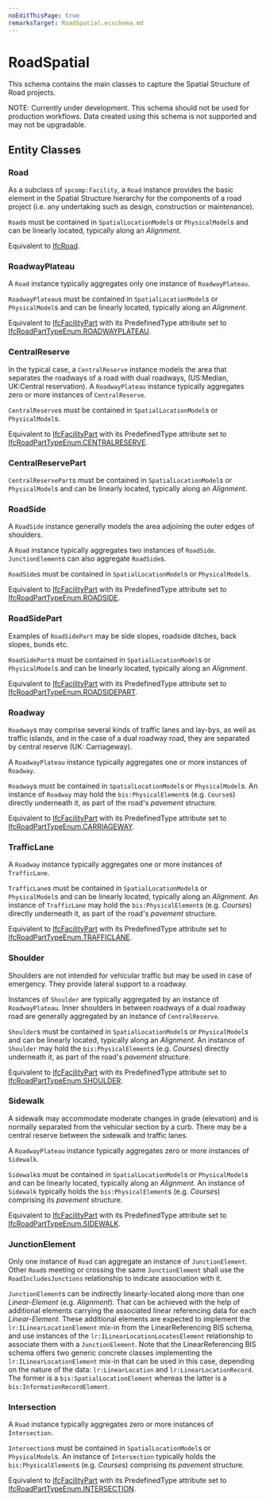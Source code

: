 ```yaml
---
noEditThisPage: true
remarksTarget: RoadSpatial.ecschema.md
---
```


# RoadSpatial

This schema contains the main classes to capture the Spatial Structure of Road projects.

NOTE: Currently under development. This schema should not be used for production workflows. Data created using this schema is not supported and may not be upgradable.

## Entity Classes

### Road

As a subclass of `spcomp:Facility`, a `Road` instance provides the basic element in the Spatial Structure hierarchy for the components of a road project (i.e. any undertaking such as design, construction or maintenance).

`Road`s must be contained in `SpatialLocationModel`s or `PhysicalModel`s and can be linearly located, typically along an *Alignment*.

Equivalent to [IfcRoad](https://standards.buildingsmart.org/IFC/DEV/IFC4_3/RC2/HTML/link/ifcroad.htm).

### RoadwayPlateau

A `Road` instance typically aggregates only one instance of `RoadwayPlateau`.

`RoadwayPlateau`s must be contained in `SpatialLocationModel`s or `PhysicalModel`s and can be linearly located, typically along an *Alignment*.

Equivalent to [IfcFacilityPart](https://standards.buildingsmart.org/IFC/DEV/IFC4_3/RC2/HTML/link/ifcfacilitypart.htm) with its PredefinedType attribute set to [IfcRoadPartTypeEnum.ROADWAYPLATEAU](https://standards.buildingsmart.org/IFC/DEV/IFC4_3/RC2/HTML/link/ifcroadparttypeenum.htm).

### CentralReserve

In the typical case, a `CentralReserve` instance models the area that separates the roadways of a road with dual roadways, (US:Median, UK:Central reservation). A `RoadwayPlateau` instance typically aggregates zero or more instances of `CentralReserve`.

`CentralReserve`s must be contained in `SpatialLocationModel`s or `PhysicalModel`s.

Equivalent to [IfcFacilityPart](https://standards.buildingsmart.org/IFC/DEV/IFC4_3/RC2/HTML/link/ifcfacilitypart.htm) with its PredefinedType attribute set to [IfcRoadPartTypeEnum.CENTRALRESERVE](https://standards.buildingsmart.org/IFC/DEV/IFC4_3/RC2/HTML/link/ifcroadparttypeenum.htm).

### CentralReservePart

`CentralReservePart`s must be contained in `SpatialLocationModel`s or `PhysicalModel`s and can be linearly located, typically along an *Alignment*.

### RoadSide

A `RoadSide` instance generally models the area adjoining the outer edges of shoulders.

A `Road` instance typically aggregates two instances of `RoadSide`. `JunctionElement`s can also aggregate `RoadSide`s.

`RoadSide`s must be contained in `SpatialLocationModel`s or `PhysicalModel`s.

Equivalent to [IfcFacilityPart](https://standards.buildingsmart.org/IFC/DEV/IFC4_3/RC2/HTML/link/ifcfacilitypart.htm) with its PredefinedType attribute set to [IfcRoadPartTypeEnum.ROADSIDE](https://standards.buildingsmart.org/IFC/DEV/IFC4_3/RC2/HTML/link/ifcroadparttypeenum.htm).

### RoadSidePart

Examples of `RoadSidePart` may be side slopes, roadside ditches, back slopes, bunds etc.

`RoadSidePart`s must be contained in `SpatialLocationModel`s or `PhysicalModel`s and can be linearly located, typically along an *Alignment*.

Equivalent to [IfcFacilityPart](https://standards.buildingsmart.org/IFC/DEV/IFC4_3/RC2/HTML/link/ifcfacilitypart.htm) with its PredefinedType attribute set to [IfcRoadPartTypeEnum.ROADSIDEPART](https://standards.buildingsmart.org/IFC/DEV/IFC4_3/RC2/HTML/link/ifcroadparttypeenum.htm).

### Roadway

`Roadway`s may comprise several kinds of traffic lanes and lay-bys, as well as traffic islands, and in the case of a dual roadway road, they are separated by central reserve (UK: Carriageway).

A `RoadwayPlateau` instance typically aggregates one or more instances of `Roadway`.

`Roadway`s must be contained in `SpatialLocationModel`s or `PhysicalModel`s. An instance of `Roadway` may hold the `bis:PhysicalElement`s (e.g. `Course`s) directly underneath it, as part of the road's *pavement* structure.

Equivalent to [IfcFacilityPart](https://standards.buildingsmart.org/IFC/DEV/IFC4_3/RC2/HTML/link/ifcfacilitypart.htm) with its PredefinedType attribute set to [IfcRoadPartTypeEnum.CARRIAGEWAY](https://standards.buildingsmart.org/IFC/DEV/IFC4_3/RC2/HTML/link/ifcroadparttypeenum.htm).

### TrafficLane

A `Roadway` instance typically aggregates one or more instances of `TrafficLane`.

`TrafficLane`s must be contained in `SpatialLocationModel`s or `PhysicalModel`s and can be linearly located, typically along an *Alignment*. An instance of `TrafficLane` may hold the `bis:PhysicalElement`s (e.g. *Course*s) directly underneath it, as part of the road's *pavement* structure.

Equivalent to [IfcFacilityPart](https://standards.buildingsmart.org/IFC/DEV/IFC4_3/RC2/HTML/link/ifcfacilitypart.htm) with its PredefinedType attribute set to [IfcRoadPartTypeEnum.TRAFFICLANE](https://standards.buildingsmart.org/IFC/DEV/IFC4_3/RC2/HTML/link/ifcroadparttypeenum.htm).

### Shoulder

Shoulders are not intended for vehicular traffic but may be used in case of emergency. They provide lateral support to a roadway.

Instances of `Shoulder` are typically aggregated by an instance of `RoadwayPlateau`. Inner shoulders in between roadways of a dual roadway road are generally aggregated by an instance of `CentralReserve`.

`Shoulder`s must be contained in `SpatialLocationModel`s or `PhysicalModel`s and can be linearly located, typically along an *Alignment*. An instance of `Shoulder` may hold the `bis:PhysicalElement`s (e.g. *Course*s) directly underneath it, as part of the road's *pavement* structure.

Equivalent to [IfcFacilityPart](https://standards.buildingsmart.org/IFC/DEV/IFC4_3/RC2/HTML/link/ifcfacilitypart.htm) with its PredefinedType attribute set to [IfcRoadPartTypeEnum.SHOULDER](https://standards.buildingsmart.org/IFC/DEV/IFC4_3/RC2/HTML/link/ifcroadparttypeenum.htm).

### Sidewalk

A sidewalk may accommodate moderate changes in grade (elevation) and is normally separated from the vehicular section by a curb. There may be a central reserve between the sidewalk and traffic lanes.

A `RoadwayPlateau` instance typically aggregates zero or more instances of `Sidewalk`.

`Sidewalk`s must be contained in `SpatialLocationModel`s or `PhysicalModel`s and can be linearly located, typically along an *Alignment*. An instance of `Sidewalk` typically holds the `bis:PhysicalElement`s (e.g. *Course*s) comprising its *pavement* structure.

Equivalent to [IfcFacilityPart](https://standards.buildingsmart.org/IFC/DEV/IFC4_3/RC2/HTML/link/ifcfacilitypart.htm) with its PredefinedType attribute set to [IfcRoadPartTypeEnum.SIDEWALK](https://standards.buildingsmart.org/IFC/DEV/IFC4_3/RC2/HTML/link/ifcroadparttypeenum.htm).

### JunctionElement

Only one instance of `Road` can aggregate an instance of `JunctionElement`. Other `Road`s meeting or crossing the same `JunctionElement` shall use the `RoadIncludesJunctions` relationship to indicate association with it.

`JunctionElement`s can be indirectly linearly-located along more than one *Linear-Element* (e.g. *Alignment*). That can be achieved with the help of additional elements carrying the associated linear referencing data for each *Linear-Element*. These additional elements are expected to implement the `lr:ILinearLocationElement` mix-in from the LinearReferencing BIS schema, and use instances of the `lr:ILinearLocationLocatesElement` relationship to associate them with a `JunctionElement`. Note that the LinearReferencing BIS schema offers two generic concrete classes implementing the `lr:ILinearLocationElement` mix-in that can be used in this case, depending on the nature of the data: `lr:LinearLocation` and `lr:LinearLocationRecord`. The former is a `bis:SpatialLocationElement` whereas the latter is a `bis:InformationRecordElement`.

### Intersection

A `Road` instance typically aggregates zero or more instances of `Intersection`. 

`Intersection`s must be contained in `SpatialLocationModel`s or `PhysicalModel`s. An instance of `Intersection` typically holds the `bis:PhysicalElement`s (e.g. *Course*s) comprising its *pavement* structure.

Equivalent to [IfcFacilityPart](https://standards.buildingsmart.org/IFC/DEV/IFC4_3/RC2/HTML/link/ifcfacilitypart.htm) with its PredefinedType attribute set to [IfcRoadPartTypeEnum.INTERSECTION](https://standards.buildingsmart.org/IFC/DEV/IFC4_3/RC2/HTML/link/ifcroadparttypeenum.htm).